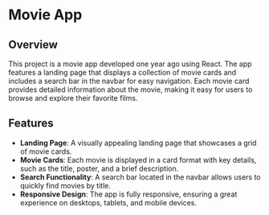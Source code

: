 # Movie App

## Overview

This project is a movie app developed one year ago using React. The app features a landing page that displays a collection of movie cards and includes a search bar in the navbar for easy navigation. Each movie card provides detailed information about the movie, making it easy for users to browse and explore their favorite films.

## Features

- **Landing Page**: A visually appealing landing page that showcases a grid of movie cards.
- **Movie Cards**: Each movie is displayed in a card format with key details, such as the title, poster, and a brief description.
- **Search Functionality**: A search bar located in the navbar allows users to quickly find movies by title.
- **Responsive Design**: The app is fully responsive, ensuring a great experience on desktops, tablets, and mobile devices.
